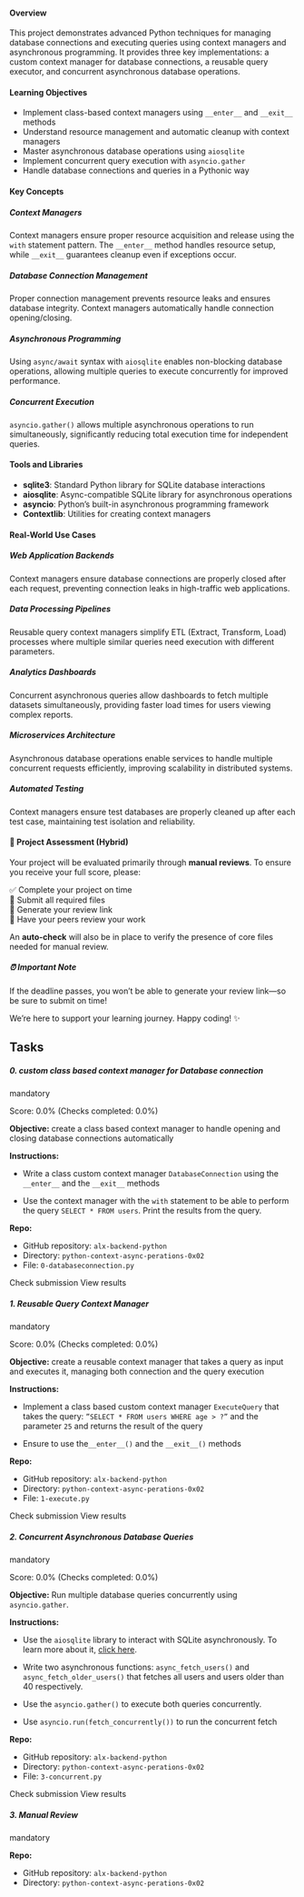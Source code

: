 #### Overview

This project demonstrates advanced Python techniques for managing database connections and executing queries using context managers and asynchronous programming. It provides three key implementations: a custom context manager for database connections, a reusable query executor, and concurrent asynchronous database operations.

#### Learning Objectives

-   Implement class-based context managers using `__enter__` and `__exit__` methods
-   Understand resource management and automatic cleanup with context managers
-   Master asynchronous database operations using `aiosqlite`
-   Implement concurrent query execution with `asyncio.gather`
-   Handle database connections and queries in a Pythonic way

#### Key Concepts

##### Context Managers

Context managers ensure proper resource acquisition and release using the `with` statement pattern. The `__enter__` method handles resource setup, while `__exit__` guarantees cleanup even if exceptions occur.

##### Database Connection Management

Proper connection management prevents resource leaks and ensures database integrity. Context managers automatically handle connection opening/closing.

##### Asynchronous Programming

Using `async/await` syntax with `aiosqlite` enables non-blocking database operations, allowing multiple queries to execute concurrently for improved performance.

##### Concurrent Execution

`asyncio.gather()` allows multiple asynchronous operations to run simultaneously, significantly reducing total execution time for independent queries.

#### Tools and Libraries

-   **sqlite3**: Standard Python library for SQLite database interactions
-   **aiosqlite**: Async-compatible SQLite library for asynchronous operations
-   **asyncio**: Python’s built-in asynchronous programming framework
-   **Contextlib**: Utilities for creating context managers

#### Real-World Use Cases

##### Web Application Backends

Context managers ensure database connections are properly closed after each request, preventing connection leaks in high-traffic web applications.

##### Data Processing Pipelines

Reusable query context managers simplify ETL (Extract, Transform, Load) processes where multiple similar queries need execution with different parameters.

##### Analytics Dashboards

Concurrent asynchronous queries allow dashboards to fetch multiple datasets simultaneously, providing faster load times for users viewing complex reports.

##### Microservices Architecture

Asynchronous database operations enable services to handle multiple concurrent requests efficiently, improving scalability in distributed systems.

##### Automated Testing

Context managers ensure test databases are properly cleaned up after each test case, maintaining test isolation and reliability.

#### 📝 Project Assessment (Hybrid)

Your project will be evaluated primarily through **manual reviews**. To ensure you receive your full score, please:

✅ Complete your project on time  
📄 Submit all required files  
🔗 Generate your review link  
👥 Have your peers review your work

An **auto-check** will also be in place to verify the presence of core files needed for manual review.

##### ⏰ Important Note

If the deadline passes, you won’t be able to generate your review link—so be sure to submit on time!

We’re here to support your learning journey. Happy coding! ✨

## Tasks

##### 0\. custom class based context manager for Database connection

mandatory

Score: 0.0% (Checks completed: 0.0%)

**Objective:** create a class based context manager to handle opening and closing database connections automatically

**Instructions:**

-   Write a class custom context manager `DatabaseConnection` using the `__enter__` and the `__exit__` methods
    
-   Use the context manager with the `with` statement to be able to perform the query `SELECT * FROM users`. Print the results from the query.
    

**Repo:**

-   GitHub repository: `alx-backend-python`
-   Directory: `python-context-async-perations-0x02`
-   File: `0-databaseconnection.py`

Check submission View results

##### 1\. Reusable Query Context Manager

mandatory

Score: 0.0% (Checks completed: 0.0%)

**Objective:** create a reusable context manager that takes a query as input and executes it, managing both connection and the query execution

**Instructions:**

-   Implement a class based custom context manager `ExecuteQuery` that takes the query: `”SELECT * FROM users WHERE age > ?”` and the parameter `25` and returns the result of the query
    
-   Ensure to use the`__enter__()` and the `__exit__()` methods
    

**Repo:**

-   GitHub repository: `alx-backend-python`
-   Directory: `python-context-async-perations-0x02`
-   File: `1-execute.py`

Check submission View results

##### 2\. Concurrent Asynchronous Database Queries

mandatory

Score: 0.0% (Checks completed: 0.0%)

**Objective:** Run multiple database queries concurrently using `asyncio.gather`.

**Instructions:**

-   Use the `aiosqlite` library to interact with SQLite asynchronously. To learn more about it, [click here](/rltoken/Dp_5xrVa75wVwJSv5udTpA "click here").
    
-   Write two asynchronous functions: `async_fetch_users()` and `async_fetch_older_users()` that fetches all users and users older than 40 respectively.
    
-   Use the `asyncio.gather()` to execute both queries concurrently.
    
-   Use `asyncio.run(fetch_concurrently())` to run the concurrent fetch
    

**Repo:**

-   GitHub repository: `alx-backend-python`
-   Directory: `python-context-async-perations-0x02`
-   File: `3-concurrent.py`

Check submission View results

##### 3\. Manual Review

mandatory

**Repo:**

-   GitHub repository: `alx-backend-python`
-   Directory: `python-context-async-perations-0x02`

